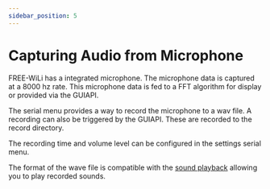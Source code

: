 ```yaml
---
sidebar_position: 5
---
```


# Capturing Audio from Microphone

FREE-WiLi has a integrated microphone. The microphone data is captured at a 8000 hz rate. This microphone data is fed to a FFT algorithm for display or provided via the GUIAPI.

The serial menu provides a way to record the microphone to a wav file. A recording can also be triggered by the GUIAPI. These are recorded to the record directory.

The recording time and volume level can be configured in the settings serial menu.

The format of the wave file is compatible with the [sound playback](/gui-screen-buttons-and-lights/making-sounds) allowing you to play recorded sounds.